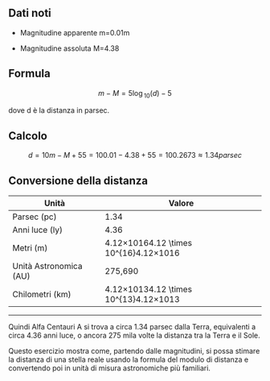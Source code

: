 

## Dati noti

- Magnitudine apparente m=0.01m 
    
- Magnitudine assoluta M=4.38
    

## Formula

$$m−M=5\log⁡_{10}(d)−5$$

dove d è la distanza in parsec.

## Calcolo

$$d=10m−M+55=100.01−4.38+55=100.2673≈1.34 parsec$$

## Conversione della distanza

|Unità|Valore|
|---|---|
|Parsec (pc)|1.34|
|Anni luce (ly)|4.36|
|Metri (m)|4.12×10164.12 \times 10^{16}4.12×1016|
|Unità Astronomica (AU)|275,690|
|Chilometri (km)|4.12×10134.12 \times 10^{13}4.12×1013|

---

Quindi Alfa Centauri A si trova a circa 1.34 parsec dalla Terra, equivalenti a circa 4.36 anni luce, o ancora 275 mila volte la distanza tra la Terra e il Sole.

Questo esercizio mostra come, partendo dalle magnitudini, si possa stimare la distanza di una stella reale usando la formula del modulo di distanza e convertendo poi in unità di misura astronomiche più familiari.
